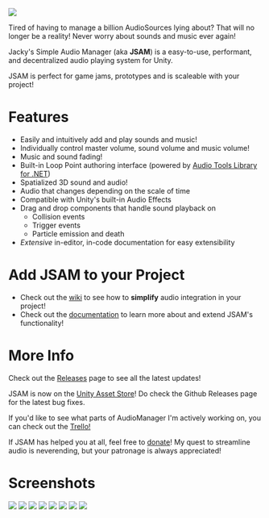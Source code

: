 ![](https://github.com/jackyyang09/Simple-Unity-Audio-Manager/blob/Media/Media/Homepage%20Promo/JSAM%20card%20image.png)

Tired of having to manage a billion AudioSources lying about? That will no longer be a reality!
Never worry about sounds and music ever again!

Jacky's Simple Audio Manager (aka **JSAM**) is a easy-to-use, performant, and decentralized audio playing system for Unity.

JSAM is perfect for game jams, prototypes and is scaleable with your project!

# Features
- Easily and intuitively add and play sounds and music!
- Individually control master volume, sound volume and music volume!
- Music and sound fading!
- Built-in Loop Point authoring interface (powered by [Audio Tools Library for .NET](https://github.com/Zeugma440/atldotnet))
- Spatialized 3D sound and audio!
- Audio that changes depending on the scale of time
- Compatible with Unity's built-in Audio Effects
- Drag and drop components that handle sound playback on
   - Collision events
   - Trigger events
   - Particle emission and death
- *Extensive* in-editor, in-code documentation for easy extensibility

# Add JSAM to your Project
- Check out the [wiki](https://github.com/jackyyang09/Simple-Unity-Audio-Manager/wiki/1.-Downloading-and-Importing-JSAM) to see how to **simplify** audio integration in your  project!
- Check out the [documentation](https://jackyyang09.github.io/Simple-Unity-Audio-Manager/) to learn more about and extend JSAM's functionality!

# More Info
Check out the [Releases](https://github.com/jackyyang09/Simple-Unity-Audio-Manager/releases) page to see all the latest updates!

JSAM is now on the [Unity Asset Store](https://assetstore.unity.com/packages/tools/audio/jacky-s-simple-audio-manager-176802)! Do check the Github Releases page for the latest bug fixes.

If you'd like to see what parts of AudioManager I'm actively working on, you can check out the [Trello!](https://trello.com/b/r6237lmD/audiomanager)

If JSAM has helped you at all, feel free to [donate](https://www.paypal.com/paypalme/brogrammist)! My quest to streamline audio is neverending, but your patronage is always appreciated!

# Screenshots
![](https://github.com/jackyyang09/Simple-Unity-Audio-Manager/blob/Media/Media/Homepage%20Promo/JSAM%20promo%201.png)
![](https://github.com/jackyyang09/Simple-Unity-Audio-Manager/blob/Media/Media/Homepage%20Promo/JSAM%20promo%202.png)
![](https://github.com/jackyyang09/Simple-Unity-Audio-Manager/blob/Media/Media/Homepage%20Promo/JSAM%20promo%203.png)
![](https://github.com/jackyyang09/Simple-Unity-Audio-Manager/blob/Media/Media/Homepage%20Promo/JSAM%20promo%204.png)
![](https://github.com/jackyyang09/Simple-Unity-Audio-Manager/blob/Media/Media/Homepage%20Promo/JSAM%20promo%205.png)
![](https://github.com/jackyyang09/Simple-Unity-Audio-Manager/blob/Media/Media/Homepage%20Promo/JSAM%20promo%206.png)
![](https://github.com/jackyyang09/Simple-Unity-Audio-Manager/blob/Media/Media/Homepage%20Promo/JSAM%20promo%207.png)
![](https://github.com/jackyyang09/Simple-Unity-Audio-Manager/blob/Media/Media/Homepage%20Promo/JSAM%20promo%208.png)

